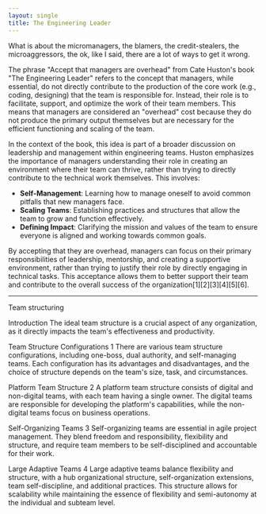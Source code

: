 ```yaml
---
layout: single
title: The Engineering Leader
---
```


What is about the micromanagers, the blamers, the credit-stealers, the microaggressors, 
the ok, like I said, there are a lot of ways to get it wrong.

The phrase "Accept that managers are overhead" from Cate Huston's book "The Engineering Leader" refers to the concept that managers, while essential, do not directly contribute to the production of the core work (e.g., coding, designing) that the team is responsible for. Instead, their role is to facilitate, support, and optimize the work of their team members. This means that managers are considered an "overhead" cost because they do not produce the primary output themselves but are necessary for the efficient functioning and scaling of the team.

In the context of the book, this idea is part of a broader discussion on leadership and management within engineering teams. Huston emphasizes the importance of managers understanding their role in creating an environment where their team can thrive, rather than trying to directly contribute to the technical work themselves. This involves:

- **Self-Management**: Learning how to manage oneself to avoid common pitfalls that new managers face.
- **Scaling Teams**: Establishing practices and structures that allow the team to grow and function effectively.
- **Defining Impact**: Clarifying the mission and values of the team to ensure everyone is aligned and working towards common goals.

By accepting that they are overhead, managers can focus on their primary responsibilities of leadership, mentorship, and creating a supportive environment, rather than trying to justify their role by directly engaging in technical tasks. This acceptance allows them to better support their team and contribute to the overall success of the organization[1][2][3][4][5][6].


---
Team structuring

Introduction
The ideal team structure is a crucial aspect of any organization, as it directly impacts the team's effectiveness and productivity.

Team Structure Configurations 1
There are various team structure configurations, including one-boss, dual authority, and self-managing teams. Each configuration has its advantages and disadvantages, and the choice of structure depends on the team's size, task, and circumstances.

Platform Team Structure 2
A platform team structure consists of digital and non-digital teams, with each team having a single owner. The digital teams are responsible for developing the platform's capabilities, while the non-digital teams focus on business operations.

Self-Organizing Teams 3
Self-organizing teams are essential in agile project management. They blend freedom and responsibility, flexibility and structure, and require team members to be self-disciplined and accountable for their work.

Large Adaptive Teams 4
Large adaptive teams balance flexibility and structure, with a hub organizational structure, self-organization extensions, team self-discipline, and additional practices. This structure allows for scalability while maintaining the essence of flexibility and semi-autonomy at the individual and subteam level.
